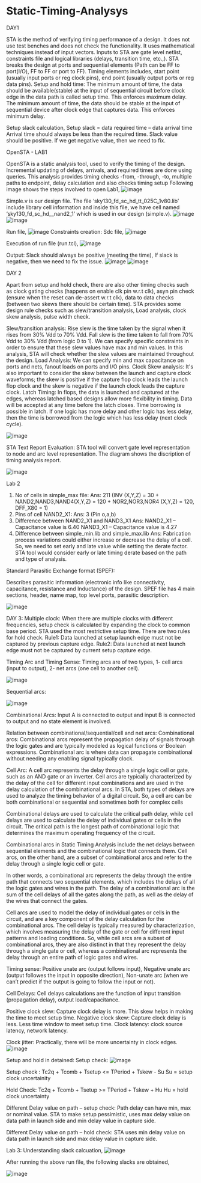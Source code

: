 # Static-Timing-Analysys
DAY1

STA is the method of verifying timing performance of a design. It does not use test benches and does not check the functionality. It uses mathematical techniques instead of input vectors. Inputs to STA are gate level netlist, constraints file and logical libraries (delays, transition time, etc.,). STA breaks the design at ports and sequential elements (Path can be FF to port(I/O), FF to FF or port to FF). Timing elements includes, start point (usually input ports or reg clock pins), end point (usually output ports or reg data pins). Setup and hold time: The minimum amount of time, the data should be available(stable) at the input of sequential circuit before clock edge in the data path is called setup time. This enforces maximum delay. The minimum amount of time, the data should be stable at the input of sequential device after clock edge that captures data. This enforces minimum delay.

Setup slack calculation,
Setup slack = data required time – data arrival time
Arrival time should always be less than the required time. Slack value should be positive. If we get negative value, then we need to fix.

OpenSTA - LAB1

OpenSTA is a static analysis tool, used to verify the timing of the design. Incremental updating of delays, arrivals, and required times are done using queries.
This analysis provides timing checks -from, -through, -to, multiple paths to endpoint, delay calculation and also checks timing setup 
Following image shows the steps involved to open Lab1,
![image](https://user-images.githubusercontent.com/87753795/219973001-4d2ff094-fcff-4fb6-9924-db8d259c5b77.png)
 
Simple.v is our design file. The file ‘sky130_fd_sc_hd_tt_025C_1v80.lib’ include library cell information and inside this file, we have cell named ‘sky130_fd_sc_hd__nand2_1’ which is used in our design (simple.v).
![image](https://user-images.githubusercontent.com/87753795/219973009-6402df61-b89f-458e-ae5c-1c8ec5bbce16.png)
![image](https://user-images.githubusercontent.com/87753795/219973018-47bc0f1d-aec4-49bc-bc3c-051cc8970344.png)

Run file,
![image](https://user-images.githubusercontent.com/87753795/219973029-73178340-616f-4edc-9767-2ea994264c35.png)
Constraints creation:
Sdc file,
![image](https://user-images.githubusercontent.com/87753795/219973046-8e1ed088-7861-4d71-9582-351f4badb714.png)

Execution of run file (run.tcl),
![image](https://user-images.githubusercontent.com/87753795/219973051-5f4d4a4e-8717-4b75-aaa4-2c667b682fb0.png)

Output: 
Slack should always be positive (meeting the time), If slack is negative, then we need to fix the issue.
![image](https://user-images.githubusercontent.com/87753795/219973071-b6b41ca3-72ef-46b6-8272-fb69016168a2.png)
![image](https://user-images.githubusercontent.com/87753795/219973079-aa283bb1-a1ce-43d9-a533-a7b9ad39518b.png)

 DAY 2
 
Apart from setup and hold check, there are also other timing checks such as clock gating checks (happens on enable clk pin w.r.t clk), asyn pin check (ensure when the reset can de-assert w.r.t clk), data to data checks (between two skews there should be certain time). STA provides some design rule checks such as slew/transition analysis, Load analysis, clock skew analysis, pulse width check.

Slew/transition analysis:
Rise slew is the time taken by the signal when it rises from 30% Vdd to 70% Vdd. Fall slew is the time taken to fall from 70% Vdd to 30% Vdd (from logic 0 to 1). We can specify specific constraints in order to ensure that these slew values have max and min values. In this analysis, STA will check whether the slew values are maintained throughout the design. 
Load Analysis: We can specify min and max capacitance on ports and nets, fanout loads on ports and I/O pins.
Clock Skew analysis: It's also important to consider the skew between the launch and capture clock waveforms; the skew is positive if the capture flop clock leads the launch flop clock and the skew is negative if the launch clock leads the capture clock.
Latch Timing: 
In flops, the data is launched and captured at the edges, whereas latched based designs allow more flexibility in timing. Data will be accepted at any time before the latch closes. Time borrowing is possible in latch. If one logic has more delay and other logic has less delay, then the time is borrowed from the logic which has less delay (next clock cycle).

![image](https://user-images.githubusercontent.com/87753795/220012673-a06ab667-a0c3-458a-9485-06d1b7c38904.png)


STA Text Report Evaluation:
STA tool will convert gate level representation to node and arc level representation. The diagram shows the discription of timing analysis report.
 
 ![image](https://user-images.githubusercontent.com/87753795/220012709-1bdc791c-4ccd-435e-b21b-c758e3dd9e94.png)

Lab 2
1.	No of cells in simple_max file: 
Ans: 211 (INV (X,Y,Z) = 30 + NAND2,NAND3,NAND4(X,Y,Z) = 120 + NOR2,NOR3,NOR4 (X,Y,Z) = 120, DFF_X80 = 1)
2.	Pins of cell NAND2_X1:
Ans: 3 (Pin o,a,b)
3.	Difference between NAND2_X1 and NAND3_X1
Ans: NAND2_X1 – Capacitance value is 6.40
NAND3_X1 – Capacitance value is 4.27
4.	Difference between simple_min.lib and simple_max.lib
Ans: Fabrication process variations could either increase or decrease the delay of a cell. So, we need to set early and late value while setting the derate factor. STA tool would consider early or late timing derate based on the path and type of analysis.

Standard Parasitic Exchange format (SPEF):

Describes parasitic information (electronic info like connectivity, capacitance, resistance and Inductance) of the design.
SPEF file has 4 main sections, header, name map, top level ports, parasitic description.

![image](https://user-images.githubusercontent.com/87753795/220014306-14cc4e1d-01b3-45db-8ac4-bb1853df7326.png)

DAY 3:
Multiple clock:
When there are multiple clocks with different frequencies, setup check is calculated by expanding the clock to common base period. STA used the most restrictive setup time. There are two rules for hold check. Rule1: Data launched at setup launch edge must not be captured by previous capture edge. Rule2: Data launched at next launch edge must not be captured by current setup capture edge.

Timing Arc and Timing Sense:
Timing arcs are of two types, 1- cell arcs (input to output), 2- net arcs (one cell to another cell).

 ![image](https://user-images.githubusercontent.com/87753795/220229384-2cc90164-ed0f-4fcf-9764-de719e79cf41.png)

Sequential arcs:

 ![image](https://user-images.githubusercontent.com/87753795/220229410-582b2d40-a66f-49b5-9397-3826abcfb343.png)

Combinational Arcs:
Input A is connected to output and input B is connected to output and no state element is involved.

Relation between combinational/sequential/cell and net arcs:
Combinational arcs: Combinational arcs represent the propagation delay of signals through the logic gates and are typically modeled as logical functions or Boolean expressions. Combinational arc is where data can propagate combinational without needing any enabling signal typically clock. 

Cell Arc: A cell arc represents the delay through a single logic cell or gate, such as an AND gate or an inverter. Cell arcs are typically characterized by the delay of the cell for different input combinations and are used in the delay calculation of the combinational arcs. In STA, both types of delays are used to analyze the timing behavior of a digital circuit. So, a cell arc can be both combinational or sequential and sometimes both for complex cells

Combinational delays are used to calculate the critical path delay, while cell delays are used to calculate the delay of individual gates or cells in the circuit. The critical path is the longest path of combinational logic that determines the maximum operating frequency of the circuit.

Combinational arcs in Static Timing Analysis include the net delays between sequential elements and the combinational logic that connects them. Cell arcs, on the other hand, are a subset of combinational arcs and refer to the delay through a single logic cell or gate. 

In other words, a combinational arc represents the delay through the entire path that connects two sequential elements, which includes the delays of all the logic gates and wires in the path. The delay of a combinational arc is the sum of the cell delays of all the gates along the path, as well as the delay of the wires that connect the gates.

Cell arcs are used to model the delay of individual gates or cells in the circuit, and are a key component of the delay calculation for the combinational arcs. The cell delay is typically measured by characterization, which involves measuring the delay of the gate or cell for different input patterns and loading conditions. So, while cell arcs are a subset of combinational arcs, they are also distinct in that they represent the delay through a single gate or cell, whereas a combinational arc represents the delay through an entire path of logic gates and wires.

Timing sense: Positive unate arc (output follows input), Negative unate arc (output followes the input in opposite direction), Non-unate arc (when we can’t predict if the output is going to follow the input or not).

Cell Delays:
Cell delays calculations are the function of input transition (propagation delay), output load/capacitance.

Positive clock slew: Capture clock delay is more. This skew helps in making the time to meet setup time.
Negative clock skew: Capture clock delay is less. Less time window to meet setup time.
Clock latency: clock source latency, network latency.

Clock jitter: Practically, there will be more uncertainty in clock edges.
![image](https://user-images.githubusercontent.com/87753795/220229444-02bbb132-88ab-4c6d-9fc0-b43fdfe67d16.png)


Setup and hold in detained:
Setup check:
![image](https://user-images.githubusercontent.com/87753795/220229462-c0eeb6c1-498a-43e2-a03d-b87f76a86bc8.png)


Setup check : Tc2q + Tcomb + Tsetup <= TPeriod + Tskew - Su
Su = setup clock uncertainity

Hold Check: Tc2q + Tcomb + Tsetup >= TPeriod + Tskew + Hu
Hu = hold clock uncertainty

Different Delay value on path – setup check: Path delay can have min, max or nominal value. STA to make setup pessimistic, uses max delay value on data path in launch side and min delay value in capture side.

Different Delay value on path – hold check: STA uses min delay value on data path in launch side and max delay value in capture side.

Lab 3:
Understanding slack calcuation,
![image](https://user-images.githubusercontent.com/87753795/220229476-75b3789e-f01a-43f9-9a36-418c5bee3dc8.png)


After running the above run file, the following slacks are obtained,

![image](https://user-images.githubusercontent.com/87753795/220229498-d28dca0c-3512-4e92-831d-a23091d669c5.png)





